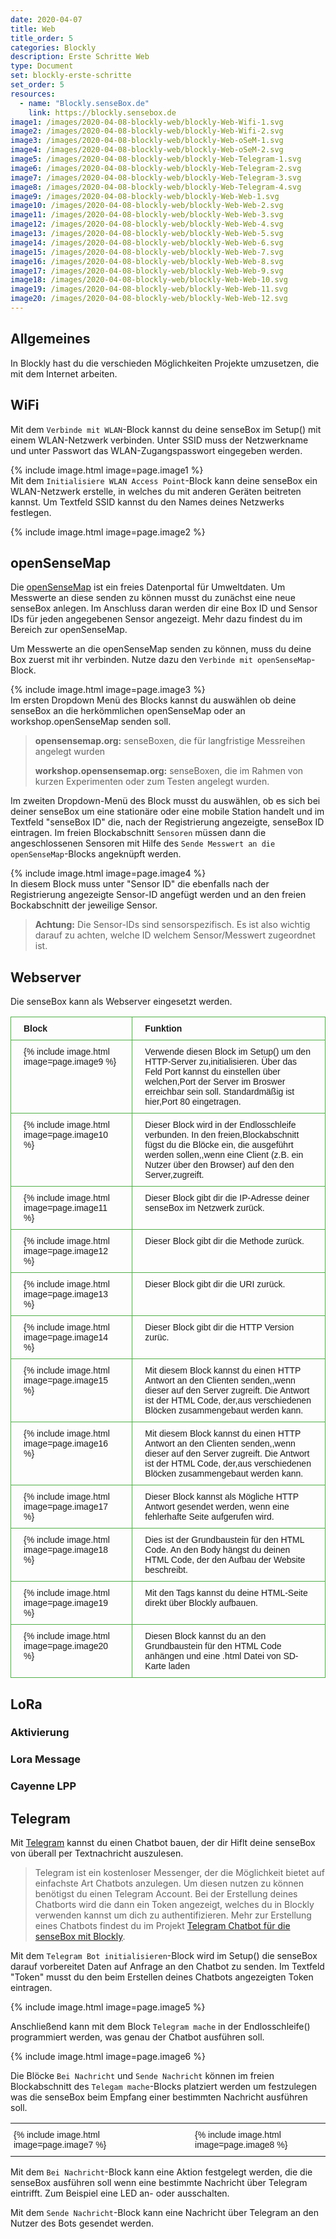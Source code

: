```yaml
---
date: 2020-04-07
title: Web
title_order: 5
categories: Blockly
description: Erste Schritte Web
type: Document
set: blockly-erste-schritte
set_order: 5
resources:
  - name: "Blockly.senseBox.de"
    link: https://blockly.sensebox.de
image1: /images/2020-04-08-blockly-web/blockly-Web-Wifi-1.svg
image2: /images/2020-04-08-blockly-web/blockly-Web-Wifi-2.svg
image3: /images/2020-04-08-blockly-web/blockly-Web-oSeM-1.svg
image4: /images/2020-04-08-blockly-web/blockly-Web-oSeM-2.svg
image5: /images/2020-04-08-blockly-web/blockly-Web-Telegram-1.svg
image6: /images/2020-04-08-blockly-web/blockly-Web-Telegram-2.svg
image7: /images/2020-04-08-blockly-web/blockly-Web-Telegram-3.svg
image8: /images/2020-04-08-blockly-web/blockly-Web-Telegram-4.svg
image9: /images/2020-04-08-blockly-web/blockly-Web-Web-1.svg
image10: /images/2020-04-08-blockly-web/blockly-Web-Web-2.svg
image11: /images/2020-04-08-blockly-web/blockly-Web-Web-3.svg
image12: /images/2020-04-08-blockly-web/blockly-Web-Web-4.svg
image13: /images/2020-04-08-blockly-web/blockly-Web-Web-5.svg
image14: /images/2020-04-08-blockly-web/blockly-Web-Web-6.svg
image15: /images/2020-04-08-blockly-web/blockly-Web-Web-7.svg
image16: /images/2020-04-08-blockly-web/blockly-Web-Web-8.svg
image17: /images/2020-04-08-blockly-web/blockly-Web-Web-9.svg
image18: /images/2020-04-08-blockly-web/blockly-Web-Web-10.svg
image19: /images/2020-04-08-blockly-web/blockly-Web-Web-11.svg
image20: /images/2020-04-08-blockly-web/blockly-Web-Web-12.svg
---
```


## Allgemeines
In Blockly hast du die verschieden Möglichkeiten Projekte umzusetzen, die mit dem Internet arbeiten.

## WiFi
Mit dem `Verbinde mit WLAN`-Block kannst du deine senseBox im Setup() mit einem WLAN-Netzwerk verbinden. Unter SSID muss der Netzwerkname und unter Passwort das WLAN-Zugangspasswort eingegeben werden.

{% include image.html image=page.image1 %}
<br>
Mit dem `Initialisiere WLAN Access Point`-Block kann deine senseBox ein WLAN-Netzwerk erstelle, in welches du mit anderen Geräten beitreten kannst. Um Textfeld SSID kannst du den Names deines Netzwerks festlegen.

{% include image.html image=page.image2 %}

## openSenseMap
Die [openSenseMap](https://www.opensensemap.org) ist ein freies Datenportal für Umweltdaten. Um Messwerte an diese senden zu können musst du zunächst eine neue senseBox anlegen. Im Anschluss daran werden dir eine Box ID und Sensor IDs für jeden angegebenen Sensor angezeigt. Mehr dazu findest du im Bereich zur openSenseMap.

Um Messwerte an die openSenseMap senden zu können, muss du deine Box zuerst mit ihr verbinden. Nutze dazu den `Verbinde mit openSenseMap`-Block. 

{% include image.html image=page.image3 %}
<br>
Im ersten Dropdown Menü des Blocks kannst du auswählen ob deine senseBox an die herkömmlichen openSenseMap oder an workshop.openSenseMap senden soll.

> **opensensemap.org:** senseBoxen, die für langfristige Messreihen angelegt wurden 
> 
> **workshop.opensensemap.org:** senseBoxen, die im Rahmen von kurzen Experimenten oder zum Testen angelegt wurden.

Im zweiten Dropdown-Menü des Block musst du auswählen, ob es sich bei deiner senseBox um eine stationäre oder eine mobile Station handelt und im Textfeld "senseBox ID" die, nach der Registrierung angezeigte, senseBox ID eintragen.
Im freien Blockabschnitt `Sensoren` müssen dann die angeschlossenen Sensoren mit Hilfe des `Sende Messwert an die openSenseMap`-Blocks angeknüpft werden.

{% include image.html image=page.image4 %}
<br>
In diesem Block muss unter "Sensor ID" die ebenfalls nach der Registrierung angezeigte Sensor-ID angefügt werden und an den freien Bockabschnitt der jeweilige Sensor.

> **Achtung:** Die Sensor-IDs sind sensorspezifisch. Es ist also wichtig darauf zu achten, welche ID welchem Sensor/Messwert zugeordnet ist.

## Webserver
Die senseBox kann als Webserver eingesetzt werden.

<table style="border-collapse:collapse;border-spacing:0" class="tg"><tr><th style="border-color:#50af47;border-style:solid;border-width:1px;font-family:Arial, sans-serif;font-size:14px;font-weight:bold;overflow:hidden;padding:10px 20px;text-align:left;vertical-align:middle;word-break:normal">Block</th><th style="border-color:#50af47;border-style:solid;border-width:1px;font-family:Arial, sans-serif;font-size:14px;font-weight:bold;overflow:hidden;padding:10px 20px;text-align:left;vertical-align:middle;word-break:normal">Funktion</th></tr><tr><td style="border-color:#50af47;border-style:solid;border-width:1px;font-family:Arial, sans-serif;font-size:14px;overflow:hidden;padding:10px 20px;text-align:left;vertical-align:top;word-break:normal">{% include image.html image=page.image9 %}</td><td style="border-color:#50af47;border-style:solid;border-width:1px;font-family:Arial, sans-serif;font-size:14px;overflow:hidden;padding:10px 20px;text-align:left;vertical-align:top;word-break:normal">Verwende diesen Block im Setup() um den HTTP-Server zu,initialisieren. Über das Feld Port kannst du einstellen über welchen,Port der Server im Broswer erreichbar sein soll. Standardmäßig ist hier,Port 80 eingetragen.</td></tr><tr><td style="border-color:#50af47;border-style:solid;border-width:1px;font-family:Arial, sans-serif;font-size:14px;overflow:hidden;padding:10px 20px;text-align:left;vertical-align:top;word-break:normal">{% include image.html image=page.image10 %}</td><td style="border-color:#50af47;border-style:solid;border-width:1px;font-family:Arial, sans-serif;font-size:14px;overflow:hidden;padding:10px 20px;text-align:left;vertical-align:top;word-break:normal">Dieser Block wird in der Endlosschleife verbunden. In den freien,Blockabschnitt fügst du die Blöcke ein, die ausgeführt werden sollen,,wenn eine Client (z.B. ein Nutzer über den Browser) auf den den Server,zugreift.</td></tr><tr><td style="border-color:#50af47;border-style:solid;border-width:1px;font-family:Arial, sans-serif;font-size:14px;overflow:hidden;padding:10px 20px;text-align:left;vertical-align:top;word-break:normal">{% include image.html image=page.image11 %}</td><td style="border-color:#50af47;border-style:solid;border-width:1px;font-family:Arial, sans-serif;font-size:14px;overflow:hidden;padding:10px 20px;text-align:left;vertical-align:top;word-break:normal">Dieser Block gibt dir die IP-Adresse deiner senseBox im Netzwerk zurück.</td></tr><tr><td style="border-color:#50af47;border-style:solid;border-width:1px;font-family:Arial, sans-serif;font-size:14px;overflow:hidden;padding:10px 20px;text-align:left;vertical-align:top;word-break:normal">{% include image.html image=page.image12 %}</td><td style="border-color:#50af47;border-style:solid;border-width:1px;font-family:Arial, sans-serif;font-size:14px;overflow:hidden;padding:10px 20px;text-align:left;vertical-align:top;word-break:normal">Dieser Block gibt dir die Methode zurück.</td></tr><tr><td style="border-color:#50af47;border-style:solid;border-width:1px;font-family:Arial, sans-serif;font-size:14px;overflow:hidden;padding:10px 20px;text-align:left;vertical-align:top;word-break:normal">{% include image.html image=page.image13 %}</td><td style="border-color:#50af47;border-style:solid;border-width:1px;font-family:Arial, sans-serif;font-size:14px;overflow:hidden;padding:10px 20px;text-align:left;vertical-align:top;word-break:normal">Dieser Block gibt dir die URI zurück.</td></tr><tr><td style="border-color:#50af47;border-style:solid;border-width:1px;font-family:Arial, sans-serif;font-size:14px;overflow:hidden;padding:10px 20px;text-align:left;vertical-align:top;word-break:normal">{% include image.html image=page.image14 %}</td><td style="border-color:#50af47;border-style:solid;border-width:1px;font-family:Arial, sans-serif;font-size:14px;overflow:hidden;padding:10px 20px;text-align:left;vertical-align:top;word-break:normal">Dieser Block gibt dir die HTTP Version zurüc.</td></tr><tr><td style="border-color:#50af47;border-style:solid;border-width:1px;font-family:Arial, sans-serif;font-size:14px;overflow:hidden;padding:10px 20px;text-align:left;vertical-align:top;word-break:normal">{% include image.html image=page.image15 %}</td><td style="border-color:#50af47;border-style:solid;border-width:1px;font-family:Arial, sans-serif;font-size:14px;overflow:hidden;padding:10px 20px;text-align:left;vertical-align:top;word-break:normal">Mit diesem Block kannst du einen HTTP Antwort an den Clienten senden,,wenn dieser auf den Server zugreift. Die Antwort ist der HTML Code, der,aus verschiedenen Blöcken zusammengebaut werden kann.</td></tr><tr><td style="border-color:#50af47;border-style:solid;border-width:1px;font-family:Arial, sans-serif;font-size:14px;overflow:hidden;padding:10px 20px;text-align:left;vertical-align:top;word-break:normal">{% include image.html image=page.image16 %}</td><td style="border-color:#50af47;border-style:solid;border-width:1px;font-family:Arial, sans-serif;font-size:14px;overflow:hidden;padding:10px 20px;text-align:left;vertical-align:top;word-break:normal">Mit diesem Block kannst du einen HTTP Antwort an den Clienten senden,,wenn dieser auf den Server zugreift. Die Antwort ist der HTML Code, der,aus verschiedenen Blöcken zusammengebaut werden kann.</td></tr><tr><td style="border-color:#50af47;border-style:solid;border-width:1px;font-family:Arial, sans-serif;font-size:14px;overflow:hidden;padding:10px 20px;text-align:left;vertical-align:top;word-break:normal">{% include image.html image=page.image17 %}</td><td style="border-color:#50af47;border-style:solid;border-width:1px;font-family:Arial, sans-serif;font-size:14px;overflow:hidden;padding:10px 20px;text-align:left;vertical-align:top;word-break:normal">Dieser Block kannst als Mögliche HTTP Antwort gesendet werden, wenn eine fehlerhafte Seite aufgerufen wird.</td></tr><tr><td style="border-color:#50af47;border-style:solid;border-width:1px;font-family:Arial, sans-serif;font-size:14px;overflow:hidden;padding:10px 20px;text-align:left;vertical-align:top;word-break:normal">{% include image.html image=page.image18 %}</td><td style="border-color:#50af47;border-style:solid;border-width:1px;font-family:Arial, sans-serif;font-size:14px;overflow:hidden;padding:10px 20px;text-align:left;vertical-align:top;word-break:normal">Dies ist der Grundbaustein für den HTML Code. An den Body hängst du deinen HTML Code, der den Aufbau der Website beschreibt.</td></tr><tr><td style="border-color:#50af47;border-style:solid;border-width:1px;font-family:Arial, sans-serif;font-size:14px;overflow:hidden;padding:10px 20px;text-align:left;vertical-align:top;word-break:normal">{% include image.html image=page.image19 %}</td><td style="border-color:#50af47;border-style:solid;border-width:1px;font-family:Arial, sans-serif;font-size:14px;overflow:hidden;padding:10px 20px;text-align:left;vertical-align:top;word-break:normal">Mit den Tags kannst du deine HTML-Seite direkt über Blockly aufbauen.</td></tr><tr><td style="border-color:#50af47;border-style:solid;border-width:1px;font-family:Arial, sans-serif;font-size:14px;overflow:hidden;padding:10px 20px;text-align:left;vertical-align:top;word-break:normal">{% include image.html image=page.image20 %}</td><td style="border-color:#50af47;border-style:solid;border-width:1px;font-family:Arial, sans-serif;font-size:14px;overflow:hidden;padding:10px 20px;text-align:left;vertical-align:top;word-break:normal">Diesen Block kannst du an den Grundbaustein für den HTML Code anhängen und eine .html Datei von SD-Karte laden</td></tr></table>

## LoRa

### Aktivierung

### Lora Message

### Cayenne LPP

## Telegram
Mit [Telegram](https://www.telegram.org) kannst du einen Chatbot bauen, der dir Hiflt deine senseBox von überall per Textnachricht auszulesen. 

> Telegram ist ein kostenloser Messenger, der die Möglichkeit bietet auf einfachste Art Chatbots anzulegen. Um diesen nutzen zu können benötigst du einen Telegram Account. Bei der Erstellung deines Chatborts wird die dann ein Token angezeigt, welches du in Blockly verwenden kannst um dich zu authentifizieren. Mehr zur Erstellung eines Chatbots findest du im Projekt [Telegram Chatbot für die senseBox mit Blockly](https://sensebox.de/projects/de/2019-12-15-telegram-blockly).

Mit dem `Telegram Bot initialisieren`-Block wird im Setup() die senseBox darauf vorbereitet Daten auf Anfrage an den Chatbot zu senden. Im Textfeld "Token" musst du den beim Erstellen deines Chatbots angezeigten Token eintragen.

{% include image.html image=page.image5 %}

Anschließend kann mit dem Block `Telegram mache` in der Endlosschleife() programmiert werden, was genau der Chatbot ausführen soll.

{% include image.html image=page.image6 %}

Die Blöcke `Bei Nachricht` und `Sende Nachricht` können im freien Blockabschnitt des `Telegam mache`-Blocks platziert werden um festzulegen was die senseBox beim Empfang einer bestimmten Nachricht ausführen soll.

<table style="border-collapse:collapse;border-spacing:0;border:none" class="tg"><tr><th style="font-family:Arial, sans-serif;font-size:14px;font-weight:normal;padding:10px 5px;border-style:solid;border-width:0px;overflow:hidden;word-break:normal;text-align:left;vertical-align:middle">{% include image.html image=page.image7 %}</th><th style="font-family:Arial, sans-serif;font-size:14px;font-weight:normal;padding:10px 5px;border-style:solid;border-width:0px;overflow:hidden;word-break:normal;text-align:left;vertical-align:top">&nbsp;&nbsp;&nbsp;&nbsp;&nbsp;&nbsp;&nbsp;&nbsp;&nbsp;&nbsp;&nbsp;&nbsp;&nbsp;&nbsp;&nbsp;&nbsp;&nbsp;</th><th style="font-family:Arial, sans-serif;font-size:14px;font-weight:normal;padding:10px 5px;border-style:solid;border-width:0px;overflow:hidden;word-break:normal;text-align:left;vertical-align:top">{% include image.html image=page.image8 %}</th></tr></table>

Mit dem `Bei Nachricht`-Block kann eine Aktion festgelegt werden, die die senseBox ausführen soll wenn eine bestimmte Nachricht über Telegram eintrifft. Zum Beispiel eine LED an- oder ausschalten.

Mit dem `Sende Nachricht`-Block kann eine Nachricht über Telegram an den Nutzer des Bots gesendet werden.